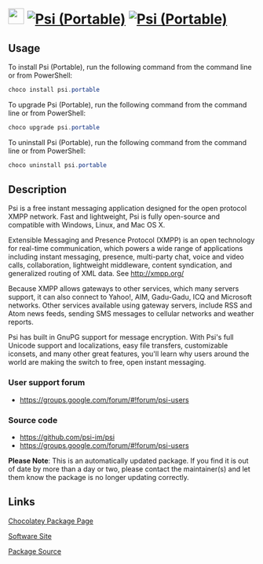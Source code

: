 ﻿# <img src="https://cdn.jsdelivr.net/gh/mkevenaar/chocolatey-packages@d8c446cc443361885a3ac97f172d559c02e5a713/icons/psi.png" width="32" height="32"/> [![Psi (Portable)](https://img.shields.io/chocolatey/v/psi.portable.svg?label=Psi+(Portable))](https://chocolatey.org/packages/psi.portable) [![Psi (Portable)](https://img.shields.io/chocolatey/dt/psi.portable.svg)](https://chocolatey.org/packages/psi.portable)

## Usage
To install Psi (Portable), run the following command from the command line or from PowerShell:
```powershell
choco install psi.portable
```

To upgrade Psi (Portable), run the following command from the command line or from PowerShell:
```powershell
choco upgrade psi.portable
```

To uninstall Psi (Portable), run the following command from the command line or from PowerShell:
```powershell
choco uninstall psi.portable
```

## Description
Psi is a free instant messaging application designed for the open protocol XMPP network. Fast and lightweight, Psi is fully open-source and compatible with Windows, Linux, and Mac OS X.

Extensible Messaging and Presence Protocol (XMPP) is an open technology for real-time communication, which powers a wide range of applications including instant messaging, presence, multi-party chat, voice and video calls, collaboration, lightweight middleware, content syndication, and generalized routing of XML data.  See http://xmpp.org/

Because XMPP allows gateways to other services, which many servers support, it can also connect to Yahoo!, AIM, Gadu-Gadu, ICQ and Microsoft networks. Other services available using gateway servers, include RSS and Atom news feeds, sending SMS messages to cellular networks and weather reports.

Psi has built in GnuPG support for message encryption.  With Psi's full Unicode support and localizations, easy file transfers, customizable iconsets, and many other great features, you'll learn why users around the world are making the switch to free, open instant messaging.

### User support forum
* https://groups.google.com/forum/#!forum/psi-users

### Source code
* https://github.com/psi-im/psi
* https://groups.google.com/forum/#!forum/psi-users

**Please Note**: This is an automatically updated package. If you find it is
out of date by more than a day or two, please contact the maintainer(s) and
let them know the package is no longer updating correctly.

## Links
[Chocolatey Package Page](https://chocolatey.org/packages/psi.portable)

[Software Site](http://psi-im.org/)

[Package Source](https://github.com/mkevenaar/chocolatey-packages/tree/master/automatic/psi.portable)

